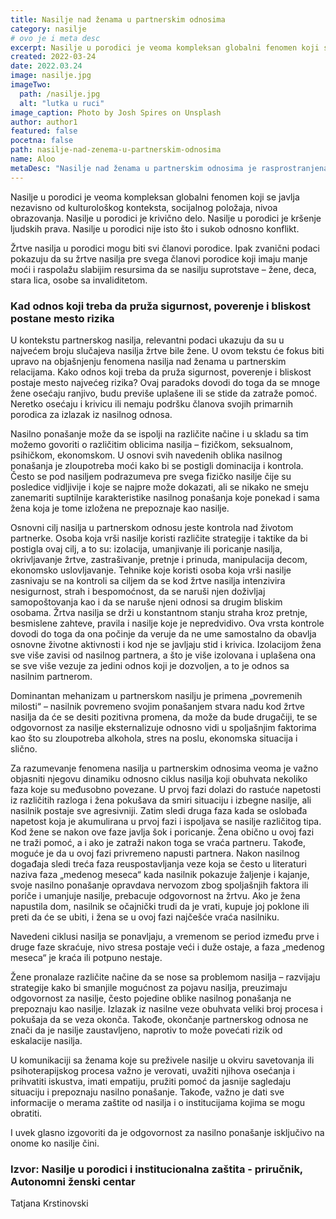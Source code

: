 ```yaml
---
title: Nasilje nad ženama u partnerskim odnosima
category: nasilje
# ovo je i meta desc
excerpt: Nasilje u porodici je veoma kompleksan globalni fenomen koji se javlja nezavisno od kulturološkog konteksta, socijalnog položaja, nivoa obrazovanja.
created: 2022-03-24
date: 2022.03.24
image: nasilje.jpg
imageTwo:
  path: /nasilje.jpg
  alt: "lutka u ruci"
image_caption: Photo by Josh Spires on Unsplash
author: author1
featured: false
pocetna: false
path: nasilje-nad-zenema-u-partnerskim-odnosima
name: Aloo
metaDesc: "Nasilje nad ženama u partnerskim odnosima je rasprostranjena pojava i vrsta nasilja u porodici. Oblik i načini takvog nasilja, kao i ciklusi koji se pri tome javljaju."
---
```


Nasilje u porodici je veoma kompleksan globalni fenomen koji se javlja nezavisno od kulturološkog konteksta, socijalnog položaja, nivoa obrazovanja. Nasilje u porodici je krivično delo. Nasilje u porodici je kršenje ljudskih prava. Nasilje u porodici nije isto što i sukob odnosno konflikt. 

Žrtve nasilja u porodici mogu biti svi članovi porodice. Ipak zvanični podaci pokazuju da su žrtve nasilja pre svega članovi porodice koji imaju manje moći i raspolažu slabijim resursima da se nasilju suprotstave – žene, deca, stara lica, osobe sa invaliditetom.

### Kad odnos koji treba da pruža sigurnost, poverenje i bliskost postane mesto rizika

U kontekstu partnerskog nasilja, relevantni podaci ukazuju da su u najvećem broju slučajeva nasilja žrtve bile žene. U ovom tekstu će fokus biti upravo na objašnjenju fenomena nasilja nad ženama u partnerskim relacijama. Kako odnos koji treba da pruža sigurnost, poverenje i bliskost postaje mesto najvećeg rizika? Ovaj paradoks dovodi do toga da se mnoge žene osećaju ranjivo, budu previše uplašene ili se stide da zatraže pomoć. Neretko osećaju i krivicu ili nemaju podršku članova svojih primarnih porodica za izlazak iz nasilnog odnosa.

Nasilno ponašanje može da se ispolji na različite načine i u skladu sa tim možemo govoriti o različitim oblicima nasilja – fizičkom, seksualnom, psihičkom, ekonomskom. U osnovi svih navedenih oblika nasilnog ponašanja je zloupotreba moći kako bi se postigli dominacija i kontrola. Često se pod nasiljem podrazumeva pre svega fizičko nasilje čije su posledice vidljivije i koje se najpre može dokazati, ali se nikako ne smeju zanemariti suptilnije karakteristike nasilnog ponašanja koje ponekad i sama žena koja je tome izložena ne prepoznaje kao nasilje.

Osnovni cilj nasilja u partnerskom odnosu jeste kontrola nad životom partnerke. Osoba koja vrši nasilje koristi različite strategije i taktike da bi postigla ovaj cilj, a to su: izolacija, umanjivanje ili poricanje nasilja, okrivljavanje žrtve, zastrašivanje, pretnje i prinuda, manipulacija decom, ekonomsko uslovljavanje. Tehnike koje koristi osoba koja vrši nasilje zasnivaju se na kontroli sa ciljem da se kod žrtve nasilja intenzivira nesigurnost, strah i bespomoćnost, da se naruši njen doživljaj samopoštovanja kao i da se naruše njeni odnosi sa drugim bliskim osobama. Žrtva nasilja se drži u konstantnom stanju straha kroz pretnje, besmislene zahteve, pravila i nasilje koje je nepredvidivo. Ova vrsta kontrole dovodi do toga da ona počinje da veruje da ne ume samostalno da obavlja osnovne životne aktivnosti i kod nje se javljaju stid i krivica. Izolacijom žena sve više zavisi od nasilnog partnera, a što je više izolovana i uplašena ona se sve više vezuje za jedini odnos koji je dozvoljen, a to je odnos sa nasilnim partnerom. 

Dominantan mehanizam u partnerskom nasilju je primena „povremenih milosti“ – nasilnik povremeno svojim ponašanjem stvara nadu kod žrtve nasilja da će se desiti pozitivna promena, da može da bude drugačiji, te se odgovornost za nasilje eksternalizuje odnosno vidi u spoljašnjim faktorima kao što su zloupotreba alkohola, stres na poslu, ekonomska situacija i slično.

Za razumevanje fenomena nasilja u partnerskim odnosima veoma je važno objasniti njegovu dinamiku odnosno ciklus nasilja koji obuhvata nekoliko faza koje su međusobno povezane. U prvoj fazi dolazi do rastuće napetosti iz različitih razloga i žena pokušava da smiri situaciju i izbegne nasilje, ali nasilnik postaje sve agresivniji. Zatim sledi druga faza kada se oslobađa napetost koja je akumulirana u prvoj fazi i ispoljava se nasilje različitog tipa. Kod žene se nakon ove faze javlja šok i poricanje. Žena obično u ovoj fazi ne traži pomoć, a i ako je zatraži nakon toga se vraća partneru. Takođe, moguće je da u ovoj fazi privremeno napusti partnera. Nakon nasilnog događaja sledi treća faza reuspostavljanja veze koja se često u literaturi naziva faza „medenog meseca“ kada nasilnik pokazuje žaljenje i kajanje, svoje nasilno ponašanje opravdava nervozom zbog spoljašnjih faktora ili poriče i umanjuje nasilje, prebacuje odgovornost na žrtvu. Ako je žena napustila dom, nasilnik se očajnički trudi da je vrati, kupuje joj poklone ili preti da će se ubiti, i žena se u ovoj fazi najčešće vraća nasilniku.

Navedeni ciklusi nasilja se ponavljaju, a vremenom se period između prve i druge faze skraćuje, nivo stresa postaje veći i duže ostaje, a faza „medenog meseca“ je kraća ili potpuno nestaje.

Žene pronalaze različite načine da se nose sa problemom nasilja – razvijaju strategije kako bi smanjile mogućnost za pojavu nasilja, preuzimaju odgovornost za nasilje, često pojedine oblike nasilnog ponašanja ne prepoznaju kao nasilje. Izlazak iz nasilne veze obuhvata veliki broj procesa i pokušaja da se veza okonča. Takođe, okončanje partnerskog odnosa ne znači da je nasilje zaustavljeno, naprotiv to može povećati rizik od eskalacije nasilja.

U komunikaciji sa ženama koje su preživele nasilje u okviru savetovanja ili psihoterapijskog procesa važno je verovati, uvažiti njihova osećanja i prihvatiti iskustva, imati empatiju, pružiti pomoć da jasnije sagledaju situaciju i prepoznaju nasilno ponašanje. Takođe, važno je dati sve informacije o merama zaštite od nasilja i o institucijama kojima se mogu obratiti.

I uvek glasno izgovoriti da je odgovornost za nasilno ponašanje isključivo na onome ko nasilje čini.

### Izvor: Nasilje u porodici i institucionalna zaštita - priručnik, Autonomni ženski centar





Tatjana Krstinovski